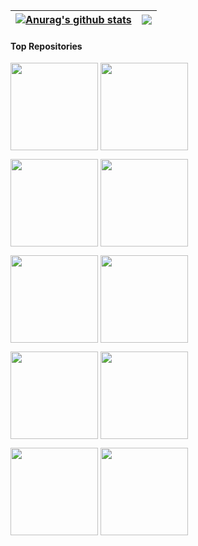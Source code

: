 | <a href="https://github.com/anuraghazra/github-readme-stats"><img align="center" src="https://github-readme-stats.vercel.app/api?username=peihua8858&hide=contribs,prs&show_icons=true&include_all_commits=true&theme=buefy&hide_border=true&locale=cn" alt="Anurag's github stats" /></a> | <a href="https://github.com/peihua8858/github-readme-stats"><img align="center" src="https://github-readme-stats.vercel.app/api/top-langs/?username=peihua8858&layout=compact&theme=buefy&hide_border=true&locale=cn" /></a> |
| ------------- | ------------- |
#### Top Repositories

<a href="https://github.com/peihua8858/AndroidStringsPlugin" target="_blank"><img height="140" align="center" src="https://github-readme-stats.vercel.app/api/pin/?username=peihua8858&repo=AndroidStringsPlugin&theme=buefy&card_width=320"/></a> <a href="https://github.com/peihua8858/kotlinCommonUtils" target="_blank"><img height="140"  align="center" src="https://github-readme-stats.vercel.app/api/pin/?username=peihua8858&repo=kotlinCommonUtils&theme=buefy&card_width=320"/></a> 


<a href="https://github.com/peihua8858/ViewPager2" target="_blank"><img height="140" align="center" src="https://github-readme-stats.vercel.app/api/pin/?username=peihua8858&repo=ViewPager2&theme=buefy&card_width=320"/></a> <a href="https://github.com/peihua8858/PictureSelector" target="_blank"><img height="140" align="center" src="https://github-readme-stats.vercel.app/api/pin/?username=peihua8858&repo=PictureSelector&theme=buefy&card_width=320" /></a> 


<a href="https://github.com/peihua8858/MaterialTextInputLayout" target="_blank"><img height="140" align="center" src="https://github-readme-stats.vercel.app/api/pin/?username=peihua8858&repo=MaterialTextInputLayout&theme=buefy&card_width=320"/></a>  <a href="https://github.com/peihua8858/MultiStateView" target="_blank"><img height="140" align="center" src="https://github-readme-stats.vercel.app/api/pin/?username=peihua8858&repo=MultiStateView&theme=buefy&card_width=320"/></a> 


<a href="https://github.com/peihua8858/GsonAdapter" target="_blank"><img height="140" align="center" src="https://github-readme-stats.vercel.app/api/pin/?username=peihua8858&repo=GsonAdapter&theme=buefy&card_width=320"/></a>  <a href="https://github.com/peihua8858/CountDownTimer" target="_blank"><img height="140" align="center" src="https://github-readme-stats.vercel.app/api/pin/?username=peihua8858&repo=CountDownTimer&theme=buefy&card_width=320"/></a> 


<a href="https://github.com/peihua8858/JenkinsPluginAppToServer" target="_blank"><img height="140" align="center" src="https://github-readme-stats.vercel.app/api/pin/?username=peihua8858&repo=JenkinsPluginAppToServer&theme=buefy&card_width=320"/></a>  <a href="https://github.com/peihua8858/AppLogServer" target="_blank"><img height="140" align="center" src="https://github-readme-stats.vercel.app/api/pin/?username=peihua8858&repo=AppLogServer&theme=buefy&card_width=320"/></a> 


